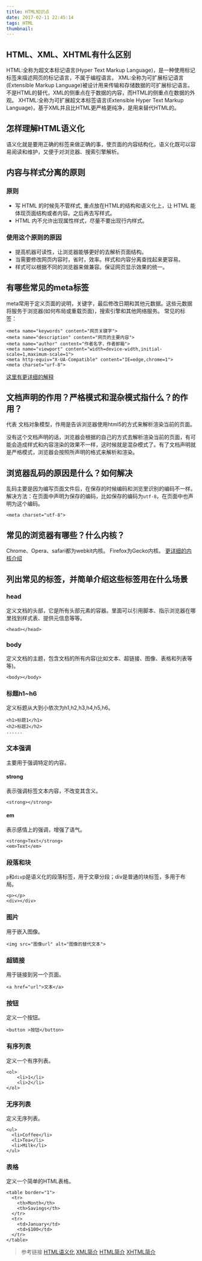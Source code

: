 ```yaml
---
title: HTML知识点
date: 2017-02-11 22:45:14
tags: HTML
thumbnail:
---
```


## HTML、XML、XHTML有什么区别

HTML:全称为超文本标记语言(Hyper Text Markup Language)，是一种使用标记标签来描述网页的标记语言，不属于编程语言。
XML:全称为可扩展标记语言(Extensible Markup Language)被设计用来传输和存储数据的可扩展标记语言。不是HTML的替代，XML的侧重点在于数据的内容，而HTML的侧重点在数据的外观。
XHTML:全称为可扩展超文本标签语言(Extensible Hyper Text Markup Language)，基于XML并且比HTML更严格更纯净，是用来替代HTML的。



## 怎样理解HTML语义化

语义化就是要用正确的标签来做正确的事，使页面的内容结构化，语义化既可以容易阅读和维护，又便于对浏览器、搜索引擎解析。

## 内容与样式分离的原则
### 原则
- 写 HTML 的时候先不管样式, 重点放在HTML的结构和语义化上，让 HTML 能体现页面结构或者内容。之后再去写样式。
- HTML 内不允许出现属性样式，尽量不要出现行内样式。
### 使用这个原则的原因
- 提高机器可读性，让浏览器能够更好的去解析页面结构。
- 当需要修改网页内容时，省时，效率。样式和内容分离查找起来更容易。
- 样式可以根据不同的浏览器来做兼容。保证网页显示效果的统一。

## 有哪些常见的meta标签

meta常用于定义页面的说明，关键字，最后修改日期和其他元数据。这些元数据将服务于浏览器(如何布局或重载页面)，搜索引擎和其他网络服务。
常见的标签：

```markup
<meta name="keywords" content="网页关键字">
<meta name="description" content="网页的主要内容">
<meta name="author" content="作者名字，作者邮箱">
<meta name="viewport" content="width=device-width,initial-scale=1,maximum-scale=1">
<meta http-equiv="X-UA-Compatible" content="IE=edge,chrome=1">
<meta charset="urf-8">
```
[这里有更详细的解释](https://segmentfault.com/a/1190000004279791)


## 文档声明的作用？严格模式和混杂模式指什么？<!doctype html>的作用？

<!doctype html>代表 文档对象模型，作用是告诉浏览器使用html5的方式来解析渲染当前的页面。
没有这个文档声明的话，浏览器会根据的自己的方式去解析渲染当前的页面，有可能会造成样式和内容渲染的效果不一样，这时候就是混杂模式了。有了文档声明就是严格模式，浏览器会按照所声明的格式来解析和渲染。

## 浏览器乱码的原因是什么？如何解决

乱码主要是因为编写页面文件后，在保存的时候编码和浏览里识别的编码不一样。
解决方法：在页面中声明为保存的编码，比如保存的编码为`utf-8`，在页面中也声明为这个编码。
```markup
<meta charset="utf-8">
```

## 常见的浏览器有哪些？什么内核？

Chrome、Opera、safari都为webkit内核。
Firefox为Gecko内核。
[更详细的内核介绍](http://web.jobbole.com/84826/)

## 列出常见的标签，并简单介绍这些标签用在什么场景

### head
定义文档的头部，它是所有头部元素的容器。里面可以引用脚本、指示浏览器在哪里找到样式表、提供元信息等等。
```markup
<head></head>
```
### body
定义文档的主题，包含文档的所有内容(比如文本、超链接、图像、表格和列表等等)。
```markup
<body></body>
```
### 标题h1~h6
定义标题从大到小依次为h1,h2,h3,h4,h5,h6。
```markup
<h1>标题1</h1>
<h2>标题2</h2>
......
```
### 文本强调
主要用于强调特定的内容。
#### strong
表示强调标签文本内容，不改变其含义。
```markup
<strong></strong>
```
#### em
表示感情上的强调，增强了语气。
```markup
<strong>Text</strong>
<em>Text</em>
```
### 段落和块
`p`和`div`p是语义化的段落标签，用于文章分段；div是普通的块标签，多用于布局。
```markup
<p></p>
<div></div>
```

### 图片
用于嵌入图像。
```markup
<img src="图像url" alt="图像的替代文本">
```
### 超链接
用于链接到另一个页面。
```markup
<a href="url">文本</a>
```
### 按钮
定义一个按钮。
```markup
<button >按钮</button>
```

### 有序列表
定义一个有序列表。
```markup
<ol>
    <li>1</li>
    <li>2</li>
</ol>
```
### 无序列表
定义无序列表。
```markup
<ul>
  <li>Coffee</li>
  <li>Tea</li>
  <li>Milk</li>
</ul>
```

### 表格
定义一个简单的HTML表格。
```markup
<table border="1">
  <tr>
    <th>Month</th>
    <th>Savings</th>
  </tr>
  <tr>
    <td>January</td>
    <td>$100</td>
  </tr>
</table>
```

>参考链接
>[HTML语义化](https://leohxj.gitbooks.io/front-end-database/html-and-css-basic/semantic-html.html)
>[XML简介](http://w3school.com.cn/xml/xml_intro.asp)
>[HTML简介](http://w3school.com.cn/html/html_intro.asp)
>[XHTML简介](http://w3school.com.cn/xhtml/xhtml_intro.asp)




